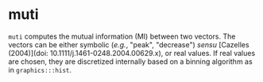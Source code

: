 # muti
`muti` computes the mutual information (MI) between two vectors. The vectors can be either symbolic (_e.g._, "peak", "decrease") _sensu_ [Cazelles (2004)](doi: 10.1111/j.1461-0248.2004.00629.x), or real values. If real values are chosen, they are discretized internally based on a binning algorithm as in `graphics:::hist`.
